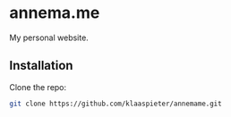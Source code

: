 # annema.me

My personal website.

## Installation

Clone the repo:

```sh
git clone https://github.com/klaaspieter/annemame.git
```
